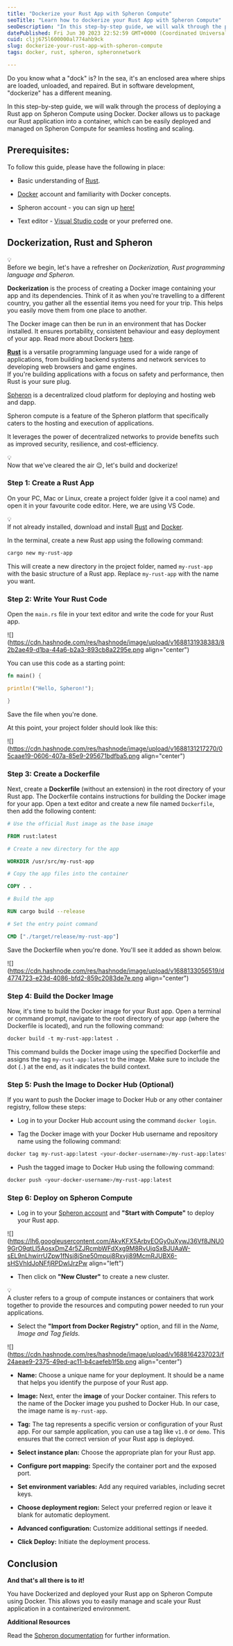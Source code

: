 ```yaml
---
title: "Dockerize your Rust App with Spheron Compute"
seoTitle: "Learn how to dockerize your Rust App with Spheron Compute"
seoDescription: "In this step-by-step guide, we will walk through the process of deploying a Rust app on Spheron Compute using Docker."
datePublished: Fri Jun 30 2023 22:52:59 GMT+0000 (Coordinated Universal Time)
cuid: cljj675l600000al774ahb9ck
slug: dockerize-your-rust-app-with-spheron-compute
tags: docker, rust, spheron, spheronnetwork

---
```


Do you know what a "dock" is? In the sea, it's an enclosed area where ships are loaded, unloaded, and repaired. But in software development, "dockerize" has a different meaning.

In this step-by-step guide, we will walk through the process of deploying a Rust app on Spheron Compute using Docker. Docker allows us to package our Rust application into a container, which can be easily deployed and managed on Spheron Compute for seamless hosting and scaling.

## Prerequisites:

To follow this guide, please have the following in place:

* Basic understanding of [Rust](https://www.rust-lang.org/).
    
* [Docker](https://www.docker.com/) account and familiarity with Docker concepts.
    
* Spheron account - you can sign up [here!](https://spheron.network/)
    
* Text editor - [Visual Studio code](https://code.visualstudio.com/) or your preferred one.
    

## Dockerization, Rust and Spheron

<div data-node-type="callout">
<div data-node-type="callout-emoji">💡</div>
<div data-node-type="callout-text">Before we begin, let's have a refresher on <em>Dockerization, Rust programming language and Spheron.</em></div>
</div>

**Dockerization** is the process of creating a Docker image containing your app and its dependencies. Think of it as when you're travelling to a different country, you gather all the essential items you need for your trip. This helps you easily move them from one place to another.

The Docker image can then be run in an environment that has Docker installed. It ensures portability, consistent behaviour and easy deployment of your app. Read more about Dockers [here](https://medium.com/uptime-99/the-benefits-of-using-docker-for-development-and-operations-2c5256ad89bc).

[**Rust**](https://www.rust-lang.org/) is a versatile programming language used for a wide range of applications, from building backend systems and network services to developing web browsers and game engines.  
If you're building applications with a focus on safety and performance, then Rust is your sure plug.

[Spheron](https://spheron.network/) is a decentralized cloud platform for deploying and hosting web and dapp.

Spheron compute is a feature of the Spheron platform that specifically caters to the hosting and execution of applications.

It leverages the power of decentralized networks to provide benefits such as improved security, resilience, and cost-efficiency.

<div data-node-type="callout">
<div data-node-type="callout-emoji">💡</div>
<div data-node-type="callout-text">Now that we've cleared the air 😉, let's build and dockerize!</div>
</div>

### **Step 1: Create a Rust App**

On your PC, Mac or Linux, create a project folder (give it a cool name) and open it in your favourite code editor. Here, we are using VS Code.

<div data-node-type="callout">
<div data-node-type="callout-emoji">💡</div>
<div data-node-type="callout-text">If not already installed, download and install <a target="_blank" rel="noopener noreferrer nofollow" href="https://www.rust-lang.org/tools/install" style="pointer-events: none">Rust</a> and <a target="_blank" rel="noopener noreferrer nofollow" href="https://www.docker.com/get-started/" style="pointer-events: none">Docker</a>.</div>
</div>

In the terminal, create a new Rust app using the following command:

```bash
cargo new my-rust-app
```

This will create a new directory in the project folder, named `my-rust-app` with the basic structure of a Rust app. Replace `my-rust-app` with the name you want.

### **Step 2: Write Your Rust Code**

Open the `main.rs` file in your text editor and write the code for your Rust app.

![](https://cdn.hashnode.com/res/hashnode/image/upload/v1688131938383/82b2ae49-d1ba-44a6-b2a3-893cb8a2295e.png align="center")

You can use this code as a starting point:

```rust
fn main() {

println!("Hello, Spheron!");

}
```

Save the file when you're done.

At this point, your project folder should look like this:

![](https://cdn.hashnode.com/res/hashnode/image/upload/v1688131217270/05caae19-0606-407a-85e9-295671bdfba5.png align="center")

### **Step 3: Create a Dockerfile**

Next, create a **Dockerfile** (without an extension) in the root directory of your Rust app. The Dockerfile contains instructions for building the Docker image for your app. Open a text editor and create a new file named `Dockerfile`, then add the following content:

```dockerfile
# Use the official Rust image as the base image

FROM rust:latest

# Create a new directory for the app

WORKDIR /usr/src/my-rust-app

# Copy the app files into the container

COPY . .

# Build the app

RUN cargo build --release

# Set the entry point command

CMD ["./target/release/my-rust-app"]
```

Save the Dockerfile when you're done. You'll see it added as shown below.

![](https://cdn.hashnode.com/res/hashnode/image/upload/v1688133056519/d4774723-e23d-4086-bfd2-859c2083de7e.png align="center")

### **Step 4: Build the Docker Image**

Now, it's time to build the Docker image for your Rust app. Open a terminal or command prompt, navigate to the root directory of your app (where the Dockerfile is located), and run the following command:

```dockerfile
docker build -t my-rust-app:latest .
```

This command builds the Docker image using the specified Dockerfile and assigns the tag `my-rust-app:latest` to the image. Make sure to include the dot (`.`) at the end, as it indicates the build context.

### **Step 5: Push the Image to Docker Hub (Optional)**

If you want to push the Docker image to Docker Hub or any other container registry, follow these steps:

* Log in to your Docker Hub account using the command `docker login`.
    
* Tag the Docker image with your Docker Hub username and repository name using the following command:
    

```bash
docker tag my-rust-app:latest <your-docker-username>/my-rust-app:latest
```

* Push the tagged image to Docker Hub using the following command:
    

```bash
docker push <your-docker-username>/my-rust-app:latest
```

### **Step 6: Deploy on Spheron Compute**

* Log in to your [Spheron account](https://spheron.network) and **"Start with Compute"** to deploy your Rust app.
    

![](https://lh6.googleusercontent.com/AkvKFX5ArbvEOGy0uXywJ36Vf8JNU09GrO9qtLI5AosxDmZ4r5ZJRcmbWFdXxg9M8RvUjqSxBJUAaW-sEL9nLhwirrUZpw1fNsi8jSne50mpuj8Rxvji89McmRJUBX6-sHSVhldJoNFfjRPDwlJrzPw align="left")

* Then click on **"New Cluster"** to create a new cluster.
    

<div data-node-type="callout">
<div data-node-type="callout-emoji">💡</div>
<div data-node-type="callout-text">A cluster refers to a group of compute instances or containers that work together to provide the resources and computing power needed to run your applications.</div>
</div>

* Select the **"Import from Docker Registry"** option, and fill in the *Name, Image and Tag fields.*
    

![](https://cdn.hashnode.com/res/hashnode/image/upload/v1688164237023/f24aeae9-2375-49ed-ac11-b4caefeb1f5b.png align="center")

* **Name:** Choose a unique name for your deployment. It should be a name that helps you identify the purpose of your Rust app.
    
* **Image:** Next, enter the **image** of your Docker container. This refers to the name of the Docker image you pushed to Docker Hub. In our case, the image name is `my-rust-app`.
    
* **Tag:** The tag represents a specific version or configuration of your Rust app. For our sample application, you can use a tag like `v1.0` or `demo`. This ensures that the correct version of your Rust app is deployed.
    
* **Select instance plan:** Choose the appropriate plan for your Rust app.
    
* **Configure port mapping:** Specify the container port and the exposed port.
    
* **Set environment variables:** Add any required variables, including secret keys.
    
* **Choose deployment region:** Select your preferred region or leave it blank for automatic deployment.
    
* **Advanced configuration:** Customize additional settings if needed.
    
* **Click Deploy:** Initiate the deployment process.
    

## **Conclusion**

**And that's all there is to it!**

You have Dockerized and deployed your Rust app on Spheron Compute using Docker. This allows you to easily manage and scale your Rust application in a containerized environment.

**Additional Resources**

Read the [Spheron documentation](https://docs.spheron.network) for further information.